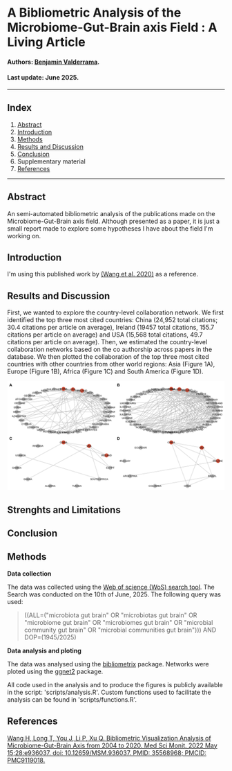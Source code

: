 # **A Bibliometric Analysis of the Microbiome-Gut-Brain axis Field : A Living Article**

#### Authors: [Benjamin Valderrama](https://benjamin-valderrama.github.io/about.html).

#### Last update: June 2025.

------------------------------------------------------------------------

## Index

1.  [Abstract](##Abstract)
2.  [Introduction](##Introduction)
3.  [Methods](##Methods)
4.  [Results and Discussion](##Results-and-Discussion)
5.  [Conclusion](##Conclusion)
6.  Supplementary material
7.  [References](##References)

------------------------------------------------------------------------

## Abstract

An semi-automated bibliometric analysis of the publications made on the Microbiome-Gut-Brain axis field. Although presented as a paper, it is just a small report made to explore some hypotheses I have about the field I'm working on.

## Introduction

I'm using this published work by [(Wang et al. 2020)](https://pmc.ncbi.nlm.nih.gov/articles/PMC9119018/) as a reference.

## Results and Discussion

First, we wanted to explore the country-level collaboration network. We first identified the top three most cited countries: China (24,952 total citations; 30.4 citations per article on average), Ireland (19457 total citations, 155.7 citations per article on average) and USA (15,568 total citations, 49.7 citations per article on average). Then, we estimated the country-level collaboration networks based on the co authorship across papers in the database. We then plotted the collaboration of the top three most cited countries with other countries from other world regions: Asia (Figure 1A), Europe (Figure 1B), Africa (Figure 1C) and South America (Figure 1D).

![Collaboration networks between the 3 most productive countries and other world regions. (A) Asia (B) Europe (C) Africa (D) South America. The top 3 most productive countries (China, Ireland and USA) are shown in red. Other countries in grey.](outputs/mains/country_collab.jpg)

## Strenghts and Limitations

## Conclusion

## Methods

**Data collection**

The data was collected using the [Web of science (WoS) search tool](https://www-webofscience-com.ucc.idm.oclc.org/wos/woscc/basic-search). The Search was conducted on the 10th of June, 2025. The following query was used:

> ((ALL=("microbiota gut brain" OR "microbiotas gut brain" OR "microbiome gut brain" OR "microbiomes gut brain" OR "microbial community gut brain" OR "microbial communities gut brain"))) AND DOP=(1945/2025)

**Data analysis and ploting**

The data was analysed using the [bibliometrix](https://www.bibliometrix.org/home/) package. Networks were ploted using the [ggnet2](https://briatte.github.io/ggnet/#:~:text=The%20ggnet2%20function%20is%20a,one%2Dmode%20igraph%20network%20objects.) package.

All code used in the analysis and to produce the figures is publicly available in the script: 'scripts/analysis.R'. Custom functions used to facilitate the analysis can be found in 'scripts/functions.R'.

## References

[Wang H, Long T, You J, Li P, Xu Q. Bibliometric Visualization Analysis of Microbiome-Gut-Brain Axis from 2004 to 2020. Med Sci Monit. 2022 May 15;28:e936037. doi: 10.12659/MSM.936037. PMID: 35568968; PMCID: PMC9119018.](https://pmc.ncbi.nlm.nih.gov/articles/PMC9119018/)
